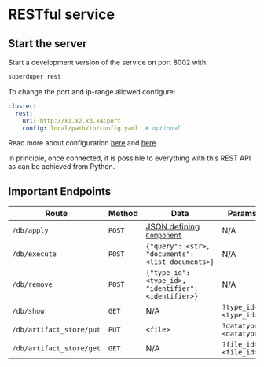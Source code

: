 # RESTful service

## Start the server

Start a development version of the service on port 8002 with:

```bash
superduper rest
```

To change the port and ip-range allowed configure:

```yaml
cluster:
  rest:
    uri: http://x1.x2.x3.x4:port
    config: local/path/to/config.yaml  # optional
```

Read more about configuration [here](../core_api/connect) and [here](../connect_api).

In principle, once connected, it is possible to everything with this REST API as can be achieved
from Python.

## Important Endpoints

| Route | Method | Data | Params |
| --- | --- | --- | --- |
| `/db/apply` | `POST` | [JSON defining `Component`](./yaml_formalism)| N/A | 
| `/db/execute` | `POST` | `{"query": <str>, "documents": <list_documents>}` | N/A |
| `/db/remove` | `POST` | `{"type_id": <type_id>, "identifier": <identifier>}` | N/A |
| `/db/show` | `GET` | N/A | `?type_id=<type_id>` |
| `/db/artifact_store/put` | `PUT` | `<file>` | `?datatype=<datatype>` |
| `/db/artifact_store/get` | `GET` | N/A | `?file_id=<file_id>` |